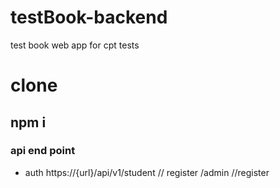 # testBook-backend
test book web app for cpt tests

# clone
## npm i

### api end point

- auth
https://{url}/api/v1/student // register
/admin  //register